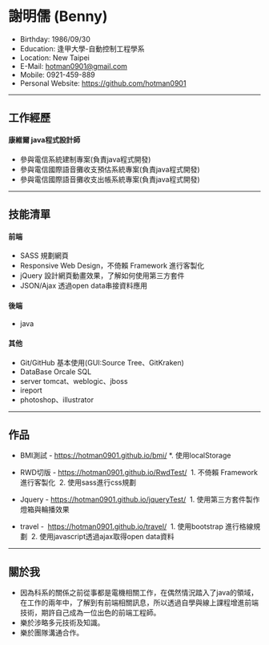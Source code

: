 # 謝明儒 (Benny)
 - Birthday: 1986/09/30
 - Education: 逢甲大學-自動控制工程學系
 - Location: New Taipei
 - E-Mail: hotman0901@gmail.com
 - Mobile: 0921-459-889
 - Personal Website: https://github.com/hotman0901

<hr>

## 工作經歷

#### 康維爾 java程式設計師

 * 參與電信系統建制專案(負責java程式開發)
 * 參與電信國際語音攤收支預估系統專案(負責java程式開發)
 * 參與電信國際語音攤收支出帳系統專案(負責java程式開發)
 
<hr>

## 技能清單

#### 前端

 * SASS 規劃網頁
 * Responsive Web Design，不倚賴 Framework 進行客製化
 * jQuery 設計網頁動畫效果，了解如何使用第三方套件
 * JSON/Ajax 透過open data串接資料應用
 
#### 後端 

 * java
 
#### 其他
 * Git/GitHub 基本使用(GUI:Source Tree、GitKraken)
 * DataBase Orcale SQL
 * server tomcat、weblogic、jboss 
 * ireport
 * photoshop、illustrator
 
<hr>

## 作品

* BMI測試 - https://hotman0901.github.io/bmi/
 *. 使用localStorage
  
* RWD切版 - https://hotman0901.github.io/RwdTest/
  1. 不倚賴 Framework 進行客製化
  2. 使用sass進行css規劃
  
* Jquery - https://hotman0901.github.io/jqueryTest/
  1. 使用第三方套件製作燈箱與輪播效果
  
* travel -  https://hotman0901.github.io/travel/
  1. 使用bootstrap 進行格線規劃
  2. 使用javascript透過ajax取得open data資料

<hr>

## 關於我

 * 因為科系的關係之前從事都是電機相關工作，在偶然情況踏入了java的領域，在工作的兩年中，了解到有前端相關訊息，所以透過自學與線上課程增進前端技術，期許自己成為一位出色的前端工程師。
 * 樂於涉略多元技術及知識。
 * 樂於團隊溝通合作。
 



